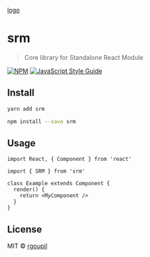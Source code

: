 [logo](https://user-images.githubusercontent.com/5578546/115530331-f63cbd00-a293-11eb-9174-722f0fa9b9d8.png "SRM")

# srm

> Core library for Standalone React Module

[![NPM](https://img.shields.io/npm/v/srm.svg)](https://www.npmjs.com/package/srm) [![JavaScript Style Guide](https://img.shields.io/badge/code_style-standard-brightgreen.svg)](https://standardjs.com)

## Install

```bash
yarn add srm
```

```bash
npm install --save srm
```

## Usage

```tsx
import React, { Component } from 'react'

import { SRM } from 'srm'

class Example extends Component {
  render() {
    return <MyComponent />
  }
}
```

## License

MIT © [rgoupil](https://github.com/rgoupil)
